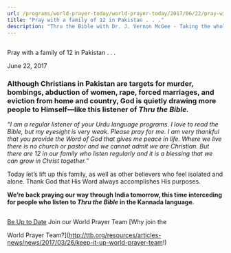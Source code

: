 ```yaml
---
url: /programs/world-prayer-today/world-prayer-today/2017/06/22/pray-with-a-family-of-12-in-pakistan-.-.-
title: "Pray with a family of 12 in Pakistan . . ."
description: "Thru the Bible with Dr. J. Vernon McGee - Taking the whole Word to the whole world"
---
```







## 
 Pray with a family of 12 in Pakistan . . .


June 22, 2017




### Although Christians in Pakistan are targets for murder, bombings, abduction of women, rape, forced marriages, and eviction from home and country, God is quietly drawing more people to Himself—like this listener of *Thru the Bible.*


*“I am a regular listener of your Urdu language programs. I love to read the Bible, but my eyesight is very weak. Please pray for me. I am very thankful that you provide the Word of God that gives me peace in life. Where we live there is no church or pastor and we cannot admit we are Christian. But there are 12 in our family who listen regularly and it is a blessing that we can grow in Christ together.*”


Today let’s lift up this family, as well as other believers who feel isolated and alone. Thank God that His Word always accomplishes His purposes. 


**We’re back praying our way through India tomorrow, this time interceding for people who listen to *Thru the Bible* in the Kannada language.**







## 




[Be Up to Date](http://feeds.feedburner.com/WorldPrayerToday "World Prayer Today RSS Feed")
Join our World Prayer Team
[Why join the  

World Prayer Team?](http://ttb.org/resources/articles-news/news/2017/03/26/keep-it-up-world-prayer-team!)




